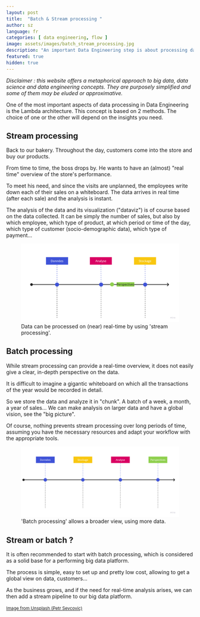 ```yaml
---
layout: post
title:  "Batch & Stream processing "
author: sz
language: fr
categories: [ data engineering, flow ]
image: assets/images/batch_stream_processing.jpg
description: "An important Data Engineering step is about processing datas to further analyze them."
featured: true
hidden: true
---
```


<div class="disclaimer"><i>Disclaimer : this website offers a metaphorical approach to big data, data science and data engineering concepts. They are purposely simplified and some of them may be eluded or approximative.</i></div>

One of the most important aspects of data processing in Data Engineering is the Lambda architecture. This concept is based on 2 methods. The choice of one or the other will depend on the insights you need.

## Stream processing

Back to our bakery. Throughout the day, customers come into the store and buy our products.

From time to time, the boss drops by. He wants to have an (almost) "real time" overview of the store's performance.

To meet his need, and since the visits are unplanned, the employees write down each of their sales on a whiteboard. The data arrives in real time (after each sale) and the analysis is instant.

The analysis of the data and its visualization ("dataviz") is of course based on the data collected. It can be simply the number of sales, but also by which employee, which type of product, at which period or time of the day, which type of customer (socio-demographic data), which type of payment...

<figure>
    <img src="assets/images/stream_processing.jpg" alt="Les données peuvent être collectées en 'stream processing', en (quasi) temps-réel"/>
    <figcaption>Data can be processed on (near) real-time by using 'stream processing'.</figcaption>
</figure>

## Batch processing

While stream processing can provide a real-time overview, it does not easily give a clear, in-depth perspective on the data.

It is difficult to imagine a gigantic whiteboard on which all the transactions of the year would be recorded in detail.

So we store the data and analyze it in "chunk". A batch of a week, a month, a year of sales... We can make analysis on larger data and have a global vision, see the "big picture".

Of course, nothing prevents stream processing over long periods of time, assuming you have the necessary resources and adapt your workflow with the appropriate tools.


<figure>
    <img src="assets/images/batch_processing.jpg" alt="Le 'batch processing' permet une vision plus globale"/>
    <figcaption>'Batch processing' allows a broader view, using more data.</figcaption>
</figure>

## Stream or batch ?

It is often recommended to start with batch processing, which is considered as a solid base for a performing big data platform.

The process is simple, easy to set up and pretty low cost, allowing to get a global view on data, customers...

As the business grows, and if the need for real-time analysis arises, we can then add a stream pipeline to our big data platform.

<p><a href="https://unsplash.com" target="blank_"><small>Image from Unsplash (Petr Sevcovic)</small></a></p>
